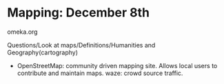 # Mapping: December 8th
omeka.org

Questions/Look at maps/Definitions/Humanities and Geography(cartography)

- OpenStreetMap: community driven mapping site. Allows local users to contribute and maintain maps. 
waze: crowd source traffic.
